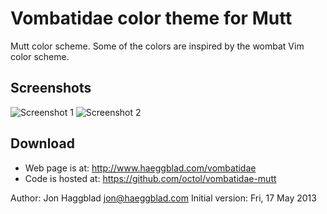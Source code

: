 Vombatidae color theme for Mutt
===============================

Mutt color scheme. Some of the colors are
inspired by the wombat Vim color scheme.

Screenshots
-----------

![Screenshot 1](http://www.haeggblad.com/vombatidae/img/vombatidae-mutt1.png)
![Screenshot 2](http://www.haeggblad.com/vombatidae/img/vombatidae-mutt2.png)

Download
--------

- Web page is at: http://www.haeggblad.com/vombatidae
- Code is hosted at: https://github.com/octol/vombatidae-mutt

Author: Jon Haggblad <jon@haeggblad.com>
Initial version: Fri, 17 May 2013

